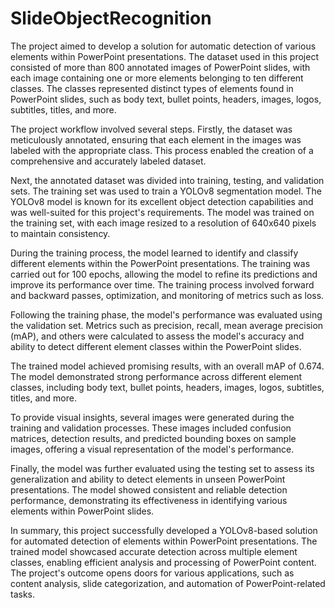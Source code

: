 # SlideObjectRecognition

The project aimed to develop a solution for automatic detection of various elements within PowerPoint presentations. The dataset used in this project consisted of more than 800 annotated images of PowerPoint slides, with each image containing one or more elements belonging to ten different classes. The classes represented distinct types of elements found in PowerPoint slides, such as body text, bullet points, headers, images, logos, subtitles, titles, and more.

The project workflow involved several steps. Firstly, the dataset was meticulously annotated, ensuring that each element in the images was labeled with the appropriate class. This process enabled the creation of a comprehensive and accurately labeled dataset.

Next, the annotated dataset was divided into training, testing, and validation sets. The training set was used to train a YOLOv8 segmentation model. The YOLOv8 model is known for its excellent object detection capabilities and was well-suited for this project's requirements. The model was trained on the training set, with each image resized to a resolution of 640x640 pixels to maintain consistency.

During the training process, the model learned to identify and classify different elements within the PowerPoint presentations. The training was carried out for 100 epochs, allowing the model to refine its predictions and improve its performance over time. The training process involved forward and backward passes, optimization, and monitoring of metrics such as loss.

Following the training phase, the model's performance was evaluated using the validation set. Metrics such as precision, recall, mean average precision (mAP), and others were calculated to assess the model's accuracy and ability to detect different element classes within the PowerPoint slides.

The trained model achieved promising results, with an overall mAP of 0.674. The model demonstrated strong performance across different element classes, including body text, bullet points, headers, images, logos, subtitles, titles, and more.

To provide visual insights, several images were generated during the training and validation processes. These images included confusion matrices, detection results, and predicted bounding boxes on sample images, offering a visual representation of the model's performance.

Finally, the model was further evaluated using the testing set to assess its generalization and ability to detect elements in unseen PowerPoint presentations. The model showed consistent and reliable detection performance, demonstrating its effectiveness in identifying various elements within PowerPoint slides.

In summary, this project successfully developed a YOLOv8-based solution for automated detection of elements within PowerPoint presentations. The trained model showcased accurate detection across multiple element classes, enabling efficient analysis and processing of PowerPoint content. The project's outcome opens doors for various applications, such as content analysis, slide categorization, and automation of PowerPoint-related tasks.
